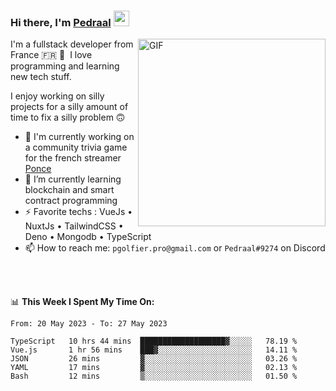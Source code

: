 ### Hi there, I'm <a href="https://pedraal.dev" target="_blank">Pedraal</a> <img src="https://media.giphy.com/media/hvRJCLFzcasrR4ia7z/giphy.gif" width="25px">
<img align="right" alt="GIF" src="https://pedraal.dev/avatar.png" width="300" height="300" />

I'm a fullstack developer from France 🇫🇷 🥖 &nbsp;I love programming and learning new
tech stuff.

I enjoy working on silly projects for a silly amount of time to fix a silly problem 🙃

- 🔭  I'm currently working on a community trivia game for the french streamer <a href="https://twitch.tv/ponce" target="_blank">Ponce</a>
- 🌱 I’m currently learning blockchain and smart contract programming
- ⚡ Favorite techs : VueJs &bull; NuxtJs &bull; TailwindCSS &bull; Deno &bull; Mongodb &bull; TypeScript
- 📫 How to reach me: `pgolfier.pro@gmail.com` or `Pedraal#9274` on Discord

<br>
<br>

📊 **This Week I Spent My Time On:**
<!--START_SECTION:waka-->

```text
From: 20 May 2023 - To: 27 May 2023

TypeScript   10 hrs 44 mins  ███████████████████▓░░░░░   78.19 %
Vue.js       1 hr 56 mins    ███▓░░░░░░░░░░░░░░░░░░░░░   14.11 %
JSON         26 mins         ▓░░░░░░░░░░░░░░░░░░░░░░░░   03.26 %
YAML         17 mins         ▓░░░░░░░░░░░░░░░░░░░░░░░░   02.13 %
Bash         12 mins         ▒░░░░░░░░░░░░░░░░░░░░░░░░   01.50 %
```

<!--END_SECTION:waka-->
